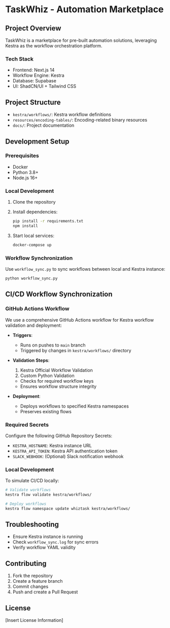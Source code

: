 # TaskWhiz - Automation Marketplace

## Project Overview
TaskWhiz is a marketplace for pre-built automation solutions, leveraging Kestra as the workflow orchestration platform.

### Tech Stack
- Frontend: Next.js 14
- Workflow Engine: Kestra
- Database: Supabase
- UI: ShadCN/UI + Tailwind CSS

## Project Structure
- `kestra/workflows/`: Kestra workflow definitions
- `resources/encoding-tables/`: Encoding-related binary resources
- `docs/`: Project documentation

## Development Setup

### Prerequisites
- Docker
- Python 3.8+
- Node.js 16+

### Local Development
1. Clone the repository
2. Install dependencies:
   ```bash
   pip install -r requirements.txt
   npm install
   ```

3. Start local services:
   ```bash
   docker-compose up
   ```

### Workflow Synchronization
Use `workflow_sync.py` to sync workflows between local and Kestra instance:
```bash
python workflow_sync.py
```

## CI/CD Workflow Synchronization

### GitHub Actions Workflow
We use a comprehensive GitHub Actions workflow for Kestra workflow validation and deployment:

- **Triggers**: 
  - Runs on pushes to `main` branch
  - Triggered by changes in `kestra/workflows/` directory

- **Validation Steps**:
  1. Kestra Official Workflow Validation
  2. Custom Python Validation
   - Checks for required workflow keys
   - Ensures workflow structure integrity

- **Deployment**:
  - Deploys workflows to specified Kestra namespaces
  - Preserves existing flows

### Required Secrets
Configure the following GitHub Repository Secrets:
- `KESTRA_HOSTNAME`: Kestra instance URL
- `KESTRA_API_TOKEN`: Kestra API authentication token
- `SLACK_WEBHOOK`: (Optional) Slack notification webhook

### Local Development
To simulate CI/CD locally:
```bash
# Validate workflows
kestra flow validate kestra/workflows/

# Deploy workflows
kestra flow namespace update whiztask kestra/workflows/
```

## Troubleshooting
- Ensure Kestra instance is running
- Check `workflow_sync.log` for sync errors
- Verify workflow YAML validity

## Contributing
1. Fork the repository
2. Create a feature branch
3. Commit changes
4. Push and create a Pull Request

## License
[Insert License Information]
